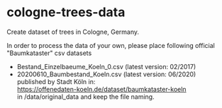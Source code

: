 # cologne-trees-data
Create dataset of trees in Cologne, Germany.



In order to process the data of your own, please place following official "Baumkataster" csv datasets    
- Bestand_Einzelbaeume_Koeln_0.csv (latest version: 02/2017)
- 20200610_Baumbestand_Koeln.csv (latest version: 06/2020)    
published by Stadt Köln in:    
https://offenedaten-koeln.de/dataset/baumkataster-koeln    
in /data/original_data and keep the file naming.

